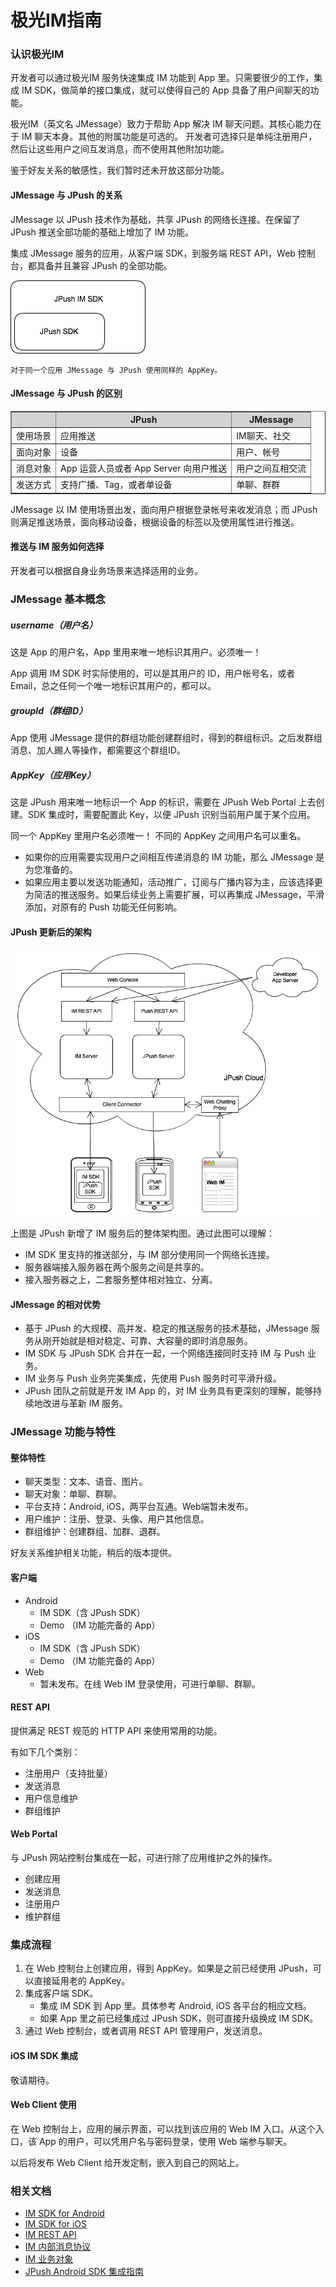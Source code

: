 # 极光IM指南

### 认识极光IM

开发者可以通过极光IM 服务快速集成 IM 功能到 App 里。只需要很少的工作，集成 IM SDK，做简单的接口集成，就可以使得自己的 App 具备了用户间聊天的功能。

极光IM（英文名 JMessage）致力于帮助 App 解决 IM 聊天问题。其核心能力在于 IM 聊天本身。其他的附属功能是可选的。 开发者可选择只是单纯注册用户，然后让这些用户之间互发消息，而不使用其他附加功能。

鉴于好友关系的敏感性，我们暂时还未开放这部分功能。

#### JMessage 与 JPush 的关系

JMessage 以 JPush 技术作为基础，共享 JPush 的网络长连接。在保留了 JPush 推送全部功能的基础上增加了 IM 功能。 

集成 JMessage 服务的应用，从客户端 SDK，到服务端 REST API，Web 控制台，都具备并且兼容 JPush 的全部功能。

![im_sdk_and_jpush](image/jmessage_jpush_sdk.png)

	对于同一个应用 JMessage 与 JPush 使用同样的 AppKey。

#### JMessage 与 JPush 的区别

<div class="table-d" align="center" >
  <table border="1" width="100%">
   <thead>
    <tr  bgcolor="#D3D3D3" >
      <th > </th>
      <th >JPush</th>
      <th >JMessage</th>
    </tr>
   </thead>
   <tbody>
    <tr>
      <td>使用场景</td>
      <td>应用推送</td>
      <td>IM聊天、社交 </td>
    </tr>
    <tr >
      <td>面向对象</td>
      <td>设备</td>
      <td>用户、帐号</td>
    </tr>
    <tr >
      <td>消息对象</td>
      <td>App 运营人员或者 App Server 向用户推送</td>
      <td>用户之间互相交流</td>
    </tr>
    <tr >
      <td>发送方式</td>
      <td>支持广播、Tag，或者单设备 </td>
      <td>单聊、群群 </td>
    </tr>
  </table>
</div>

 
JMessage 以 IM 使用场景出发，面向用户根据登录帐号来收发消息；而 JPush 则满足推送场景，面向移动设备，根据设备的标签以及使用属性进行推送。

#### 推送与 IM 服务如何选择

开发者可以根据自身业务场景来选择适用的业务。


### JMessage 基本概念

##### username（用户名）

这是 App 的用户名，App 里用来唯一地标识其用户。必须唯一！

App 调用 IM SDK 时实际使用的，可以是其用户的 ID，用户帐号名，或者 Email，总之任何一个唯一地标识其用户的，都可以。

##### groupId（群组ID）

App 使用 JMessage 提供的群组功能创建群组时，得到的群组标识。之后发群组消息、加人踢人等操作，都需要这个群组ID。

##### AppKey（应用Key）

这是 JPush 用来唯一地标识一个 App 的标识，需要在 JPush Web Portal 上去创建。SDK 集成时，需要配置此 Key，以便 JPush 识别当前用户属于某个应用。

同一个 AppKey 里用户名必须唯一！ 不同的 AppKey 之间用户名可以重名。


* 如果你的应用需要实现用户之间相互传递消息的 IM 功能，那么 JMessage 是为您准备的。
* 如果应用主要以发送功能通知，活动推广，订阅与广播内容为主，应该选择更为简洁的推送服务。如果后续业务上需要扩展，可以再集成 JMessage，平滑添加，对原有的 Push 功能无任何影响。

#### JPush 更新后的架构

![jpush_im_architecture](image/jmessage_architecture.png)

上图是 JPush 新增了 IM 服务后的整体架构图。通过此图可以理解：

+ IM SDK 里支持的推送部分，与 IM 部分使用同一个网络长连接。
+ 服务器端接入服务器在两个服务之间是共享的。
+ 接入服务器之上，二套服务整体相对独立、分离。

#### JMessage 的相对优势

+ 基于 JPush 的大规模、高并发、稳定的推送服务的技术基础，JMessage 服务从刚开始就是相对稳定、可靠、大容量的即时消息服务。
+ IM SDK 与 JPush SDK 合并在一起，一个网络连接同时支持 IM 与 Push 业务。
+ IM 业务与 Push 业务完美集成，先使用 Push 服务时可平滑升级。
+ JPush 团队之前就是开发 IM App 的，对 IM 业务具有更深刻的理解，能够持续地改进与革新 IM 服务。


### JMessage 功能与特性

#### 整体特性

+ 聊天类型：文本、语音、图片。
+ 聊天对象：单聊、群聊。
+ 平台支持：Android, iOS，两平台互通。Web端暂未发布。
+ 用户维护：注册、登录、头像、用户其他信息。
+ 群组维护：创建群组、加群、退群。

好友关系维护相关功能，稍后的版本提供。

#### 客户端

+ Android 
	+ IM SDK（含 JPush SDK）
	+ Demo （IM 功能完备的 App）
+ iOS 
	+ IM SDK（含 JPush SDK）
	+ Demo （IM 功能完备的 App）
+ Web
	+ 暂未发布。在线 Web IM 登录使用，可进行单聊、群聊。

#### REST API

提供满足 REST 规范的 HTTP API 来使用常用的功能。

有如下几个类别：

+ 注册用户（支持批量）
+ 发送消息
+ 用户信息维护
+ 群组维护

#### Web Portal

与 JPush 网站控制台集成在一起，可进行除了应用维护之外的操作。

+ 创建应用
+ 发送消息
+ 注册用户
+ 维护群组


### 集成流程

1. 在 Web 控制台上创建应用，得到 AppKey。如果是之前已经使用 JPush，可以直接延用老的 AppKey。
2. 集成客户端 SDK。
	+ 集成 IM SDK 到 App 里。具体参考 Android, iOS 各平台的相应文档。
	+ 如果 App 里之前已经集成过 JPush SDK，则可直接升级换成 IM SDK。
3. 通过 Web 控制台，或者调用 REST API 管理用户，发送消息。


#### iOS IM SDK 集成

敬请期待。

#### Web Client 使用

在 Web 控制台上，应用的展示界面，可以找到该应用的 Web IM 入口。从这个入口，该 App 的用户，可以凭用户名与密码登录，使用 Web 端参与聊天。

以后将发布 Web Client 给开发定制，嵌入到自己的网站上。

### 相关文档

+ [IM SDK for Android](../../client/im_sdk_android/)
+ [IM SDK for iOS](../../client/im_sdk_ios/)
+ [IM REST API](../../server/rest_api_im/)
+ [IM 内部消息协议](../../advanced/im_message_protocol/)
+ [IM 业务对象](../../advanced/im_objects/)
+ [JPush Android SDK 集成指南](../../guideline/android_guide/)

